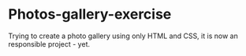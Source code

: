 # Photos-gallery-exercise
Trying to create a photo gallery using only HTML and CSS, it is now an responsible project - yet.
